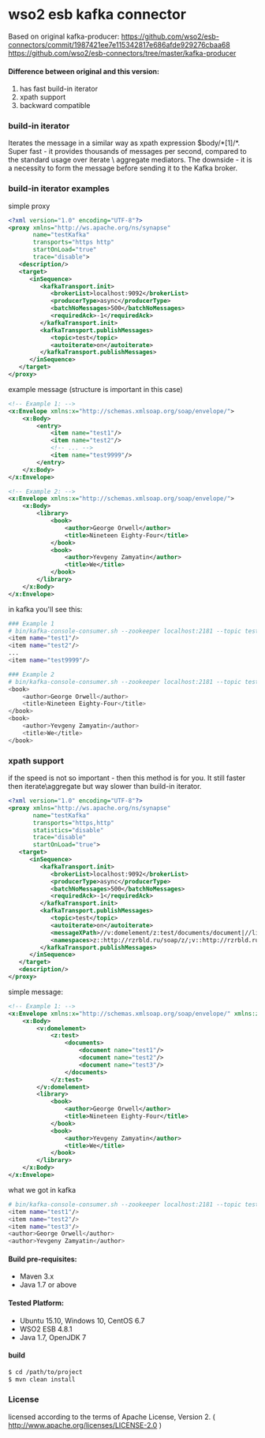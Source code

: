# wso2 esb kafka connector

Based on original kafka-producer: https://github.com/wso2/esb-connectors/commit/1987421ee7e115342817e686afde929276cbaa68
https://github.com/wso2/esb-connectors/tree/master/kafka-producer

#### Difference between original and this version:
1. has fast build-in iterator
2. xpath support
3. backward compatible

### build-in iterator
Iterates the message in a similar way as xpath expression $body/\*[1]/\*.
Super fast - it provides thousands of messages per second, compared to the standard usage over iterate \ aggregate mediators. The downside - it is a necessity to form the message before sending it to the Kafka broker.

### build-in iterator examples
simple proxy
```xml
<?xml version="1.0" encoding="UTF-8"?>
<proxy xmlns="http://ws.apache.org/ns/synapse"
       name="testKafka"
       transports="https http"
       startOnLoad="true"
       trace="disable">
   <description/>
   <target>
      <inSequence>
         <kafkaTransport.init>
            <brokerList>localhost:9092</brokerList>
            <producerType>async</producerType>
            <batchNoMessages>500</batchNoMessages>
            <requiredAck>-1</requiredAck>
         </kafkaTransport.init>
         <kafkaTransport.publishMessages>
            <topic>test</topic>
            <autoiterate>on</autoiterate>
         </kafkaTransport.publishMessages>
      </inSequence>
   </target>
</proxy>
```
example message (structure is important in this case)
```xml
<!-- Example 1: -->
<x:Envelope xmlns:x="http://schemas.xmlsoap.org/soap/envelope/">
    <x:Body>
        <entry>
            <item name="test1"/>
            <item name="test2"/>
            <!-- ... -->
            <item name="test9999"/>
        </entry>
    </x:Body>
</x:Envelope>

<!-- Example 2: -->
<x:Envelope xmlns:x="http://schemas.xmlsoap.org/soap/envelope/">
    <x:Body>
        <library>
            <book>
                <author>George Orwell</author>
                <title>Nineteen Eighty-Four</title>
            </book>
            <book>
                <author>Yevgeny Zamyatin</author>
                <title>We</title>
            </book>
        </library>
    </x:Body>
</x:Envelope>
```
in kafka you'll see this:
```sh
### Example 1
# bin/kafka-console-consumer.sh --zookeeper localhost:2181 --topic test
<item name="test1"/>
<item name="test2"/>
...
<item name="test9999"/>

### Example 2
# bin/kafka-console-consumer.sh --zookeeper localhost:2181 --topic test
<book>
    <author>George Orwell</author>
    <title>Nineteen Eighty-Four</title>
</book>
<book>
    <author>Yevgeny Zamyatin</author>
    <title>We</title>
</book>
```
### xpath support
if the speed is not so important - then this method is for you. It still faster then iterate\aggregate but way slower than build-in iterator.
```xml
<?xml version="1.0" encoding="UTF-8"?>
<proxy xmlns="http://ws.apache.org/ns/synapse"
       name="testKafka"
       transports="https,http"
       statistics="disable"
       trace="disable"
       startOnLoad="true">
   <target>
      <inSequence>
         <kafkaTransport.init>
            <brokerList>localhost:9092</brokerList>
            <producerType>async</producerType>
            <batchNoMessages>500</batchNoMessages>
            <requiredAck>-1</requiredAck>
         </kafkaTransport.init>
         <kafkaTransport.publishMessages>
            <topic>test</topic>
            <autoiterate>on</autoiterate>
            <messageXPath>//v:domelement/z:test/documents/document|//library/book/author</messageXPath>
            <namespaces>z::http://rzrbld.ru/soap/z/;v::http://rzrbld.ru/soap/v/</namespaces>
         </kafkaTransport.publishMessages>
      </inSequence>
   </target>
   <description/>
</proxy>
```
simple message:
```xml
<!-- Example 1: -->
<x:Envelope xmlns:x="http://schemas.xmlsoap.org/soap/envelope/" xmlns:z="http://rzrbld.ru/soap/z/" xmlns:v="http://rzrbld.ru/soap/v/">
    <x:Body>
        <v:domelement>
            <z:test>
                <documents>
                    <document name="test1"/>
                    <document name="test2"/>
                    <document name="test3"/>
                </documents>
            </z:test>
        </v:domelement>
        <library>
            <book>
                <author>George Orwell</author>
                <title>Nineteen Eighty-Four</title>
            </book>
            <book>
                <author>Yevgeny Zamyatin</author>
                <title>We</title>
            </book>
        </library>
    </x:Body>
</x:Envelope>

```
what we got in kafka
```sh
# bin/kafka-console-consumer.sh --zookeeper localhost:2181 --topic test
<item name="test1"/>
<item name="test2"/>
<item name="test3"/>
<author>George Orwell</author>
<author>Yevgeny Zamyatin</author>
```

#### Build pre-requisites:
 * Maven 3.x
 * Java 1.7 or above

#### Tested Platform:
 - Ubuntu 15.10, Windows 10, CentOS 6.7
 - WSO2 ESB 4.8.1
 - Java 1.7, OpenJDK 7

#### build
```sh
$ cd /path/to/project
$ mvn clean install
```

### License
licensed according to the terms of Apache License, Version 2. ( http://www.apache.org/licenses/LICENSE-2.0 )
